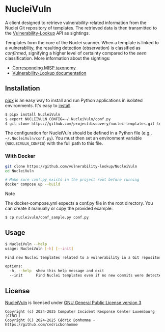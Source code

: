 # NucleiVuln

A client designed to retrieve vulnerability-related information from the Nuclei Git repository of templates.
The retrieved data is then transmitted to the
[Vulnerability-Lookup](https://github.com/vulnerability-lookup/vulnerability-lookup) API as sightings.

Templates form the core of the Nuclei scanner. When a template is linked to a vulnerability, the resulting detection
(observation) is classified as _confirmed_, signifying a higher level of certainty compared to the _seen_ classification.
More information about the sightings:

- [Corresponding MISP taxonomy](https://github.com/MISP/misp-taxonomies/blob/fd2fbaf2a450e42a490551e5a8e2fa6df039a6b8/vulnerability/machinetag.json#L26-L63)
- [Vulnerability-Lookup documentation](https://www.vulnerability-lookup.org/documentation/sightings.html)


## Installation

[pipx](https://github.com/pypa/pipx) is an easy way to install and run Python applications in isolated environments.
It's easy to [install](https://github.com/pypa/pipx?tab=readme-ov-file#on-linux).

```bash
$ pipx install NucleiVuln
$ export NUCLEIVULN_CONFIG=~/.NucleiVuln/conf.py
$ git clone https://github.com/projectdiscovery/nuclei-templates.git templates
```

The configuration for NucleiVuln should be defined in a Python file (e.g., ``~/.NucleiVuln/conf.py``).
You must then set an environment variable (``NUCLEIVULN_CONFIG``) with the full path to this file.


### With Docker

```bash
git clone https://github.com/vulnerability-lookup/NucleiVuln
cd NucleiVuln

# Make sure conf.py exists in the project root before running
docker compose up --build
```

> [!NOTE]
> The docker-compose.yml expects a conf.py file in the root directory.
> You can create it manually or copy the provided example:
> 
> ```bash
> $ cp nucleivuln/conf_sample.py conf.py
> ```


## Usage

```bash
$ NucleiVuln --help
usage: NucleiVuln [-h] [--init]

Find new Nuclei templates related to a vulnerability in a Git repository.

options:
  -h, --help  show this help message and exit
  --init      Find Nuclei templates even if no new commits were detected.
```


## License

[NucleiVuln](https://github.com/vulnerability-lookup/NucleiVuln) is licensed under
[GNU General Public License version 3](https://www.gnu.org/licenses/gpl-3.0.html)

~~~
Copyright (c) 2024-2025 Computer Incident Response Center Luxembourg (CIRCL)
Copyright (C) 2024-2025 Cédric Bonhomme - https://github.com/cedricbonhomme
~~~
